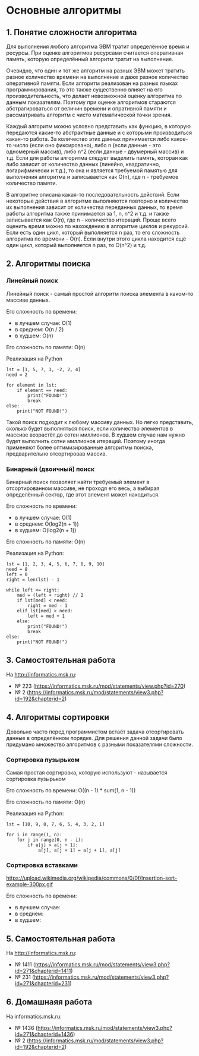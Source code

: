 # Основные алгоритмы
## 1. Понятие сложности алгоритма
Для выполнения любого алгоритма ЭВМ тратит определённое время и ресурсы. При оценке алгоритмов
ресурсами считается оперативная память, которую определённый алгоритм тратит на выполнение.

Очевидно, что один и тот же алгоритм на разных ЭВМ может тратить разное количество времени на
выполнение и даже разное количество оперативной памяти. Если алгоритм реализован на разных языках
программирования, то это также существенно влияет на его производительность, что делает невозможной
оценку алгоритма по данным показателям. Поэтому при оценке алгоритмов стараются абстрагироваться от
величин времени и опративной памяти и рассматривать алгоритм с чисто математической точки зрения.

Каждый алгоритм можно условно представить как функцию, в которую передаются какие-то абстрактные
данные и с которыми производиться какая-то работа. За количество этих данных принимается либо
какое-то число (если оно фиксировано), либо n (если данные - это одномерный массив),
либо n^2 (если данные - двумерный массив) и т.д. Если для работы алгоритма следует выделить
память, которая как либо зависит от количество данных (линейно, квадратично, логарифмически и т.д.),
то она и является требуемой памятью для выполнения алгоритма и записывается как O(n), где n -
требуемое количество памяти.

В алгоритме описана какая-то последовательность действий. Если некоторые действия в алгоритме
выполняются повторно и количество их выполнения зависит от количества переданных данных, то время
работы алгоритма также принимается за 1, n, n^2 и т.д. и также записывается как O(n), где n -
количество итераций. Проще всего оценить время можно по нахождению в алгоритме циклов и рекурсий.
Если есть один цикл, который выполняется n раз, то его сложность алгоритма по времени - O(n). Если
внутри этого цикла находится ещё один цикл, который выполняется n раз, то O(n^2) и т.д.

## 2. Алгоритмы поиска
### Линейный поиск
Линейный поиск - самый простой алгоритм поиска элемента в каком-то массиве данных.

Его сложность по времени:
* в лучшем случае: O(1)
* в среднем: O(n / 2)
* в худшем: O(n)

Его сложность по памяти: O(n)

Реализация на Python
```python3
lst = [1, 5, 7, 3, -2, 2, 4]
need = 2

for element in lst:
    if element == need:
        print("FOUND!")
        break
else:
    print("NOT FOUND!")
```
Такой поиск подходит к любому массиву данных. Но легко представить, сколько будет выполняться поиск,
если количество элементов в массиве возрастёт до сотен миллионов. В худшем случае нам нужно будет
выполнить сотни миллионов итераций. Поэтому иногда применяют более оптимизированные алгоритмы
поиска, предварительно отсортировав массив.

### Бинарный (двоичный) поиск
Бинарный поиск позволяет найти требуемый элемент в отсортированном массиве, не проходя его весь, а
выбирая определённый сектор, где этот элемент может находиться.

Его сложность по времени:
* в лучшем случае: O(1)
* в среднем: O(log2(n + 1))
* в худшем: O(log2(n + 1))

Его сложность по памяти: O(n)

Реализация на Python:
```python3
lst = [1, 2, 3, 4, 5, 6, 7, 8, 9, 10]
need = 8
left = 0
right = len(lst) - 1

while left <= right:
    med = (left + right) // 2
    if lst[med] < need:
        right = med - 1
    elif lst[med] > need:
        left = med + 1
    else:
        print("FOUND!")
        break
else:
    print("NOT FOUND!")
```

## 3. Самостоятельная работа
На http://informatics.msk.ru:
* № 223 (https://informatics.msk.ru/mod/statements/view.php?id=270)
* № 2 (https://informatics.msk.ru/mod/statements/view3.php?id=192&chapterid=2)

## 4. Алгоритмы сортировки
Довольно часто перед программистом встаёт задача отсортировать данные в определённом порядке. Для
решения данной задачи было придумано множество алгоритмов с разными показателями сложности.

### Сортировка пузырьком
Самая простая сортировка, которую используют - называется сортировка пузырьком

Его сложность по времени: O((n - 1) * sum(1, n - 1))

Его сложность по памяти: O(n)

Реализация на Python:
```python3
lst = [10, 9, 8, 7, 6, 5, 4, 3, 2, 1]

for i in range(1, n):
    for j in range(0, n - i):
        if a[j] > a[j + 1]:
            a[j], a[j + 1] = a[j + 1], a[j]
```

### Сортировка вставками

https://upload.wikimedia.org/wikipedia/commons/0/0f/Insertion-sort-example-300px.gif

Его сложность по времени:
* в лучшем случае: 
* в среднем:
* в худшем:

## 5. Самостоятельная работа
На http://informatics.msk.ru:
* № 1411 (https://informatics.msk.ru/mod/statements/view3.php?id=271&chapterid=1411)
* № 231 (https://informatics.msk.ru/mod/statements/view3.php?id=271&chapterid=231)

## 6. Домашнаяя работа
На informatics.msk.ru:
* № 1436 (https://informatics.msk.ru/mod/statements/view3.php?id=271&chapterid=1436)
* № 2 (https://informatics.msk.ru/mod/statements/view3.php?id=192&chapterid=2)
